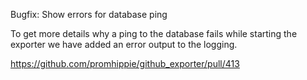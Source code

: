 Bugfix: Show errors for database ping

To get more details why a ping to the database fails while starting the exporter
we have added an error output to the logging.

https://github.com/promhippie/github_exporter/pull/413
